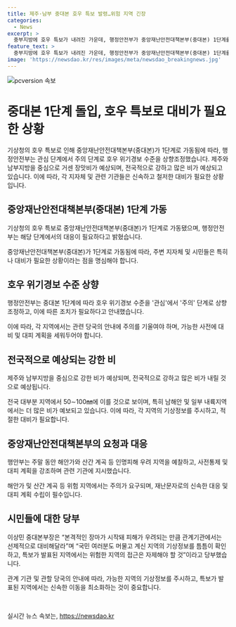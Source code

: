 ```yaml
---
title: 제주·남부 중대본 호우 특보 발령…위험 지역 긴장
categories:
  - News
excerpt: >
  중부지방에 호우 특보가 내려진 가운데, 행정안전부가 중앙재난안전대책본부(중대본) 1단계를 가동하고 호우 위기경보 수준을 ‘관심’에서 ‘주의’ 단계로 높였다. 이에 따라 제주와 남부지방을 중심으로 강하고 많은 비가 예상되며, 관계 기관은 대비태세를 강화하고 주민들도 기상정보를 주시하며 안전에 주의해야 한다. 중대본부장은 피해가 우려되는 만큼 관계기관에서는 선제적으로 대비해야 하며 국민도 안전에 주의해야 한다고 당부했다.
feature_text: >
  중부지방에 호우 특보가 내려진 가운데, 행정안전부가 중앙재난안전대책본부(중대본) 1단계를 가동하고 호우 위기경보 수준을 ‘관심’에서 ‘주의’ 단계로 높였다. 이에 따라 제주와 남부지방을 중심으로 강하고 많은 비가 예상되며, 관계 기관은 대비태세를 강화하고 주민들도 기상정보를 주시하며 안전에 주의해야 한다. 중대본부장은 피해가 우려되는 만큼 관계기관에서는 선제적으로 대비해야 하며 국민도 안전에 주의해야 한다고 당부했다.
image: 'https://newsdao.kr/res/images/meta/newsdao_breakingnews.jpg'
---
```


<p><img src="https://newsdao.kr/res/images/meta/newsdao_breakingnews.jpg" alt="pcversion 속보" /></p>

<h1>중대본 1단계 돌입, 호우 특보로 대비가 필요한 상황</h1>

<p data-ke-size="size16"></p>

<p>기상청의 호우 특보로 인해 중앙재난안전대책본부(중대본)가 1단계로 가동됨에 따라, 행정안전부는 관심 단계에서 주의 단계로 호우 위기경보 수준을 상향조정했습니다. 제주와 남부지방을 중심으로 거센 장맛비가 예상되며, 전국적으로 강하고 많은 비가 예상되고 있습니다. 이에 따라, 각 지자체 및 관련 기관들은 신속하고 철저한 대비가 필요한 상황입니다.</p>

<h2 data-ke-size="size26">중앙재난안전대책본부(중대본) 1단계 가동</h2>

<p data-ke-size="size16">기상청의 호우 특보로 중앙재난안전대책본부(중대본)가 1단계로 가동됐으며, 행정안전부는 해당 단계에서의 대응이 필요하다고 밝혔습니다.</p>

<p>중앙재난안전대책본부(중대본)가 1단계로 가동됨에 따라, 주변 지자체 및 시민들은 특히나 대비가 필요한 상황이라는 점을 명심해야 합니다. </p>

<h2 data-ke-size="size26">호우 위기경보 수준 상향</h2>

<p data-ke-size="size16">행정안전부는 중대본 1단계에 따라 호우 위기경보 수준을 '관심'에서 '주의' 단계로 상향조정하고, 이에 따른 조치가 필요하다고 안내했습니다.</p>

<p>이에 따라, 각 지역에서는 관련 당국의 안내에 주의를 기울여야 하며, 가능한 사전에 대비 및 대피 계획을 세워두어야 합니다.</p>

<h2 data-ke-size="size26">전국적으로 예상되는 강한 비</h2>

<p data-ke-size="size16">제주와 남부지방을 중심으로 강한 비가 예상되며, 전국적으로 강하고 많은 비가 내릴 것으로 예상됩니다.</p>

<p>전국 대부분 지역에서 50∼100㎜에 이를 것으로 보이며, 특히 남해안 및 일부 내륙지역에서는 더 많은 비가 예보되고 있습니다. 이에 따라, 각 지역의 기상정보를 주시하고, 적절한 대비가 필요합니다.</p>

<h2 data-ke-size="size26">중앙재난안전대책본부의 요청과 대응</h2>

<p data-ke-size="size16">행안부는 주말 동안 해안가와 산간 계곡 등 인명피해 우려 지역을 예찰하고, 사전통제 및 대피 계획을 강조하며 관련 기관에 지시했습니다.</p>

<p>해안가 및 산간 계곡 등 위험 지역에서는 주의가 요구되며, 재난문자로의 신속한 대응 및 대피 계획 수립이 필수입니다.</p>

<h2 data-ke-size="size26">시민들에 대한 당부</h2>

<p data-ke-size="size16">이상민 중대본부장은 “본격적인 장마가 시작돼 피해가 우려되는 만큼 관계기관에서는 선제적으로 대비해달라”며 “국민 여러분도 머물고 계신 지역의 기상정보를 틈틈이 확인하고, 특보가 발표된 지역에서는 위험한 지역의 접근은 자제해야 할 것”이라고 당부했습니다.</p>

<p>관계 기관 및 관할 당국의 안내에 따라, 가능한 지역의 기상정보를 주시하고, 특보가 발표된 지역에서는 신속한 이동을 최소화하는 것이 중요합니다.</p>

<p data-ke-size="size16">&nbsp;</p>
실시간 뉴스 속보는, <a href="https://newsdao.kr" rel="dofollow">https://newsdao.kr</a>


